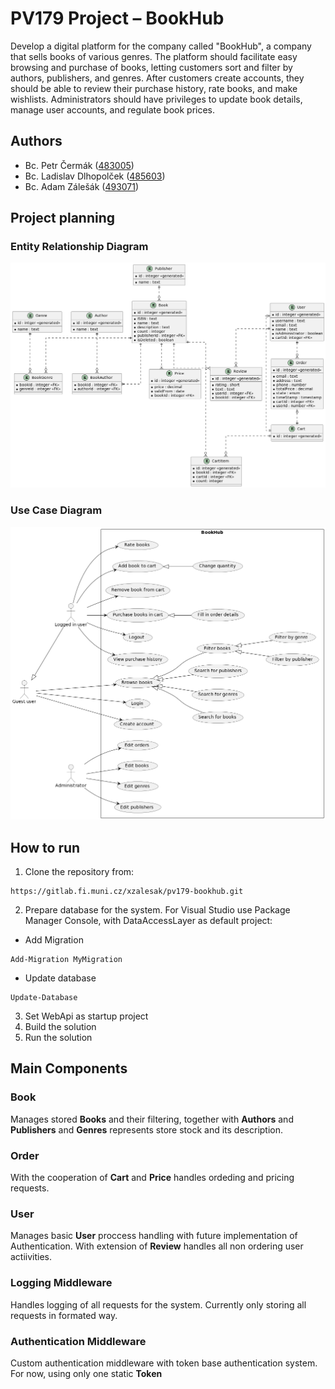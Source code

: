 # PV179 Project – BookHub

Develop a digital platform for the company called "BookHub", a company that sells books of various genres. The platform should facilitate easy browsing and purchase of books, letting customers sort and filter by authors, publishers, and genres. After customers create accounts, they should be able to review their purchase history, rate books, and make wishlists. Administrators should have privileges to update book details, manage user accounts, and regulate book prices.

## Authors

- Bc. Petr Čermák ([483005](https://is.muni.cz/auth/osoba/483005))
- Bc. Ladislav Dlhopolček ([485603](https://is.muni.cz/auth/osoba/485603))
- Bc. Adam Zálešák ([493071](https://is.muni.cz/auth/osoba/493071))

## Project planning

### Entity Relationship Diagram 

![Entity Relationship Diagram](./docs/diagrams/ERD.png)

### Use Case Diagram

![Use Case Diagram](./docs/diagrams/UseCaseDiagram.png)


## How to run

1. Clone the repository from:

```
https://gitlab.fi.muni.cz/xzalesak/pv179-bookhub.git
```

2. Prepare database for the system. For Visual Studio use Package Manager Console, with DataAccessLayer as default project:

- Add Migration

``` 
Add-Migration MyMigration 
```

- Update database

``` 
Update-Database
```

3. Set WebApi as startup project
4. Build the solution
5. Run the solution

## Main Components

### Book

Manages stored **Books** and their filtering, together with **Authors** and **Publishers** and **Genres** represents store stock and its description.

### Order

With the cooperation of **Cart** and **Price** handles ordeding and pricing requests.  

### User

Manages basic **User** proccess handling with future implementation of Authentication. With extension of **Review** handles all non ordering user actiivities.

### Logging Middleware

Handles logging of all requests for the system. Currently only storing all  
requests in formated way.

### Authentication Middleware

Custom authentication middleware with token base authentication system. For now, using only one static **Token** 